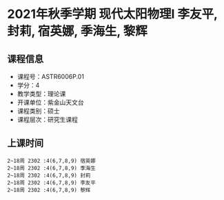 # 2021年秋季学期 现代太阳物理I 李友平, 封莉, 宿英娜, 季海生, 黎辉






## 课程信息

- 课程号：ASTR6006P.01
- 学分：4
- 教学类型：理论课
- 开课单位：紫金山天文台
- 课程类别：硕士
- 课程层次：研究生课程

## 上课时间

```
2~18周 2302 :4(6,7,8,9) 宿英娜
2~18周 2302 :4(6,7,8,9) 季海生
2~18周 2302 :4(6,7,8,9) 封莉
2~18周 2302 :4(6,7,8,9) 李友平
2~18周 2302 :4(6,7,8,9) 黎辉
```

